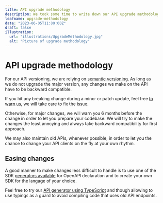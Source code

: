 ```yaml
---
title: API upgrade methodology
description: We took some time to write down our API upgrade methodology in order to let you know how to embrace our API upgrades.
leafname: upgrade-methodology
date: "2023-06-05T11:00:00Z"
draft: false
illustration:
  url: "illustrations/UpgradeMethodology.jpg"
  alt: "Picture of upgrade methodology"
---
```


# API upgrade methodology

For our API versioning, we are relying on [semantic versioning](https://semver.org/). As long as we do not upgrade the major version, any changes we make on the API have to be backward compatible.

If you hit any breaking change during a minor or patch update, feel free [to warn us](mailto:support@diagrams-technologies.com), we will take care to fix the issue.

Otherwise, for major changes, we will warn you 6 months before the change in order to let you prepare your codebase. We will try to make the changes the least annoying and always take backward compatibility for first approach.

We may also maintain old APIs, whenever possible, in order to let you the chance to change your API clients on the fly at your own rhythm.

## Easing changes

A good manner to make changes less difficult to handle is to use one of the SDK [generators available](https://openapi-generator.tech/docs/generators/) for OpenAPI declaration and to create your own SDK for the langage of your choice.

Feel free to try our [API generator using TypeScript](https://github.com/nfroidure/openapi-ts-sdk-builder) and though allowing to use typings as a guard to avoid compiling code that uses old API endpoints.
